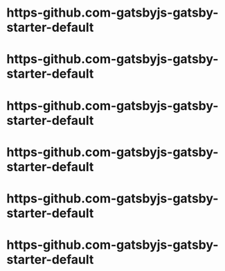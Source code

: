 # https-github.com-gatsbyjs-gatsby-starter-default
# https-github.com-gatsbyjs-gatsby-starter-default
# https-github.com-gatsbyjs-gatsby-starter-default
# https-github.com-gatsbyjs-gatsby-starter-default
# https-github.com-gatsbyjs-gatsby-starter-default
# https-github.com-gatsbyjs-gatsby-starter-default
